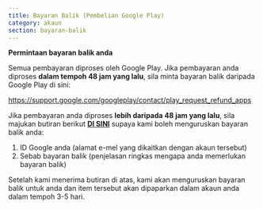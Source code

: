 ```yaml
---
title: Bayaran Balik (Pembelian Google Play)
category: akaun
section: bayaran-balik
---
```

**Permintaan bayaran balik anda**


Semua pembayaran diproses oleh Google Play. Jika pembayaran anda diproses **dalam tempoh 48 jam yang lalu**, sila minta bayaran balik daripada Google Play di sini:


<https://support.google.com/googleplay/contact/play_request_refund_apps>


 


Jika pembayaran anda diproses **lebih daripada 48 jam yang lalu**, sila majukan butiran berikut **[DI SINI](https://help.studycat.com/hc/en-gb/requests/new)** supaya kami boleh menguruskan bayaran balik anda:


1. ID Google anda (alamat e-mel yang dikaitkan dengan akaun tersebut)
2. Sebab bayaran balik (penjelasan ringkas mengapa anda memerlukan bayaran balik)


Setelah kami menerima butiran di atas, kami akan menguruskan bayaran balik untuk anda dan item tersebut akan dipaparkan dalam akaun anda dalam tempoh 3-5 hari.